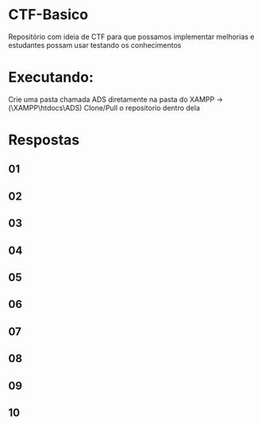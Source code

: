 # CTF-Basico
 Repositório com ideia de CTF para que possamos implementar melhorias e estudantes possam usar testando os conhecimentos

# Executando: 
Crie uma pasta chamada ADS diretamente na pasta do XAMPP -> (\XAMPP\htdocs\ADS)
Clone/Pull o repositorio dentro dela

# Respostas

## 01 
## 02 
## 03 
## 04 
## 05 
## 06 
## 07
## 08
## 09
## 10
